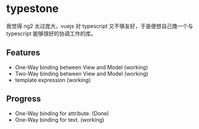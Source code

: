# typestone

我觉得 ng2 太过庞大，vuejs 对 typescript 又不够友好，于是便想自己撸一个与 typescript 能够很好的协调工作的库。

## Features
- One-Way binding between View and Model (working)
- Two-Way binding between View and Model (working)
- template expression (working)

## Progress
- One-Way binding for attribute. (Done)
- One-Way binding for text. (working)